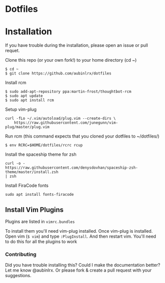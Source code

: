 # Dotfiles

# Installation

If you have trouble during the installation, please open an issue or pull requet.

Clone this repo (or your own fork!) to your home directory (cd ~)

```
$ cd ~
$ git clone https://github.com/aubinlrx/dotfiles
```

Install rcm
```
$ sudo add-apt-repository ppa:martin-frost/thoughtbot-rcm
$ sudo apt update
$ sudo apt install rcm
```

Setup vim-plug

```
curl -fLo ~/.vim/autoload/plug.vim --create-dirs \
    https://raw.githubusercontent.com/junegunn/vim-plug/master/plug.vim
```

Run rcm (this command expects that you cloned your dotfiles to ~/dotfiles/)

```
$ env RCRC=$HOME/dotfiles/rcrc rcup
```

Install the spaceship theme for zsh

```
curl -o -
https://raw.githubusercontent.com/denysdovhan/spaceship-zsh-theme/master/install.zsh
| zsh
```

Install FiraCode fonts

```
sudo apt install fonts-firacode
```

## Install Vim Plugins

Plugins are listed in `vimrc.bundles`

To install them you'll need vim-plug installed. Once vim-plug is installed.
Open vim (`$ vim`) and type `:PlugInstall`. And then restart vim. You'll need to do this for all the plugins to work

### Contributing

Did you have trouble installing this? Could I make the documentation better? Let me know @aubinlrx. Or please fork & create a pull request with your suggestions.
